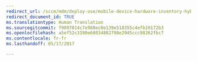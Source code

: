 ```yaml
---
redirect_url: /sccm/mdm/deploy-use/mobile-device-hardware-inventory-hybrid
redirect_document_id: TRUE
ms.translationtype: Human Translation
ms.sourcegitcommit: f9097014c7e988ec8e139e518355c4efb19172b3
ms.openlocfilehash: a5ef52c3190e60834882798e2945ccc98262fbc7
ms.contentlocale: fr-fr
ms.lasthandoff: 05/17/2017

---
```


